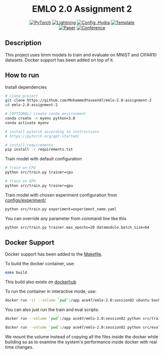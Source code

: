 <div align="center">

# EMLO 2.0 Assignment 2

<a href="https://pytorch.org/get-started/locally/"><img alt="PyTorch" src="https://img.shields.io/badge/PyTorch-ee4c2c?logo=pytorch&logoColor=white"></a>
<a href="https://pytorchlightning.ai/"><img alt="Lightning" src="https://img.shields.io/badge/-Lightning-792ee5?logo=pytorchlightning&logoColor=white"></a>
<a href="https://hydra.cc/"><img alt="Config: Hydra" src="https://img.shields.io/badge/Config-Hydra-89b8cd"></a>
<a href="https://github.com/ashleve/lightning-hydra-template"><img alt="Template" src="https://img.shields.io/badge/-Lightning--Hydra--Template-017F2F?style=flat&logo=github&labelColor=gray"></a><br>
[![Paper](http://img.shields.io/badge/paper-arxiv.1001.2234-B31B1B.svg)](https://www.nature.com/articles/nature14539)
[![Conference](http://img.shields.io/badge/AnyConference-year-4b44ce.svg)](https://papers.nips.cc/paper/2020)

</div>

## Description

This project uses timm models to train and evaluate on MNIST and CIFAR10 datasets. Docker support has been added on top of it.

## How to run

Install dependencies

```bash
# clone project
git clone https://github.com/MohammedYaseen97/emlo-2.0-assignment-2
cd emlo-2.0-assignment-2

# [OPTIONAL] create conda environment
conda create -n myenv python=3.8
conda activate myenv

# install pytorch according to instructions
# https://pytorch.org/get-started/

# install requirements
pip install -r requirements.txt
```

Train model with default configuration

```bash
# train on CPU
python src/train.py trainer=cpu

# train on GPU
python src/train.py trainer=gpu
```

Train model with chosen experiment configuration from [configs/experiment/](configs/experiment/)

```bash
python src/train.py experiment=experiment_name.yaml
```

You can override any parameter from command line like this

```bash
python src/train.py trainer.max_epochs=20 datamodule.batch_size=64
```

## Docker Support

Docker support has been added to the [Makefile](Makefile).

To build the docker container, use:

```bash
make build
```

This build also exists on [dockerhub](hub.docker.com)

To run the container in interactive mode, use:

```bash
docker run -it --volume `pwd`:/app ace47/emlo-2.0:session02 ubuntu bash
```

You can also just run the train and eval scripts:

```bash
docker run --volume `pwd`:/app ace47/emlo-2.0:session02 python src/train.py
```

```bash
docker run --volume `pwd`:/app ace47/emlo-2.0:session02 python src/eval.py ckpt_path=logs/train/runs/2022-09-12_15-47-43/checkpoints/epoch_001.ckpt
```

We mount the volume instead of copying all the files inside the docker while building so as to examine the system's performance inside docker with real time changes. 
